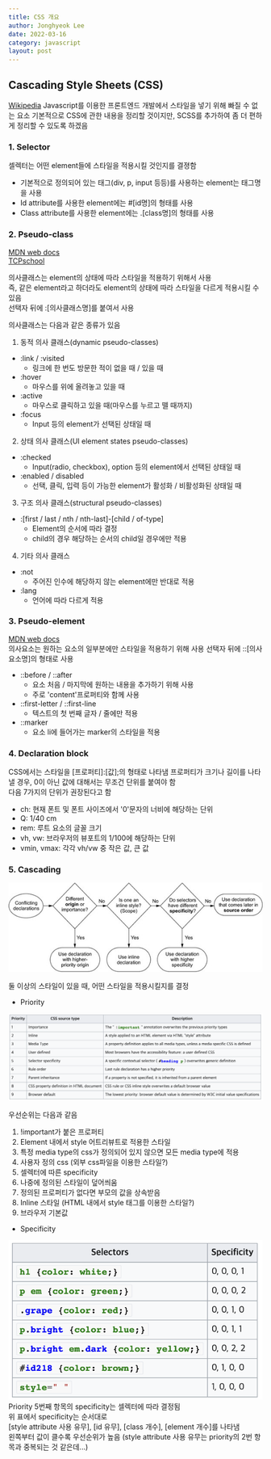 ```yaml
---
title: CSS 개요
author: Jonghyeok Lee
date: 2022-03-16
category: javascript
layout: post
---
```


## Cascading Style Sheets (CSS)
[Wikipedia][1]
Javascript를 이용한 프론트엔드 개발에서 스타일을 넣기 위해 빠질 수 없는 요소
기본적으로 CSS에 관한 내용을 정리할 것이지만, SCSS를 추가하여 좀 더 편하게 정리할 수 있도록 하겠음

### 1. Selector
셀렉터는 어떤 element들에 스타일을 적용시킬 것인지를 결졍함
* 기본적으로 정의되어 있는 태그(div, p, input 등등)를 사용하는 element는 태그명을 사용
* Id attribute를 사용한 element에는 #[id명]의 형태를 사용
* Class attribute를 사용한 element에는 .[class명]의 형태를 사용

### 2. Pseudo-class
[MDN web docs][2]  
[TCPschool][3]  

의사클래스는 element의 상태에 따라 스타일을 적용하기 위해서 사용  
즉, 같은 element라고 하더라도 element의 상태에 따라 스타일을 다르게 적용시킬 수 있음  
선택자 뒤에 :[의사클래스명]를 붙여서 사용

의사클래스는 다음과 같은 종류가 있음

1. 동적 의사 클래스(dynamic pseudo-classes)
- :link / :visited
	- 링크에 한 번도 방문한 적이 없을 때 / 있을 때
- :hover
	- 마우스를 위에 올려놓고 있을 때
- :active
	- 마우스로 클릭하고 있을 때(마우스를 누르고 뗄 때까지)
- :focus
	- Input 등의 element가 선택된 상태일 때
	
2. 상태 의사 클래스(UI element states pseudo-classes)
- :checked
	- Input(radio, checkbox), option 등의 element에서 선택된 상태일 때 
- :enabled / disabled
	- 선택, 클릭, 입력 등이 가능한 element가 활성화 / 비활성화된 상태일 때

3. 구조 의사 클래스(structural pseudo-classes)
- :[first / last / nth / nth-last]-[child / of-type]
	- Element의 순서에 따라 결정
	- child의 경우 해당하는 순서의 child일 경우에만 적용
	
4. 기타 의사 클래스
- :not
	- 주어진 인수에 해당하지 않는 element에만 반대로 적용
- :lang
	- 언어에 따라 다르게 적용
	
### 3. Pseudo-element
[MDN web docs][4]  
의사요소는 원하는 요소의 일부분에만 스타일을 적용하기 위해 사용
선택자 뒤에 ::[의사요소명]의 형태로 사용
- ::before / ::after
	- 요소 처음 / 마지막에 원하는 내용을 추가하기 위해 사용
	- 주로 'content'프로퍼티와 함께 사용
- ::first-letter / ::first-line
	- 텍스트의 첫 번째 글자 / 줄에만 적용
- ::marker
	- 요소 li에 들어가는 marker의 스타일을 적용
	
### 4. Declaration block
CSS에서는 스타일을 [프로퍼티]:[값];의 형태로 나타냄
프로퍼티가 크기나 길이를 나타낼 경우, 0이 아닌 값에 대해서는 무조건 단위를 붙여야 함  
다음 7가지의 단위가 권장된다고 함
- ch: 현재 폰트 및 폰트 사이즈에서 '0'문자의 너비에 해당하는 단위 
- Q: 1/40 cm 
- rem: 루트 요소의 글꼴 크기
- vh, vw: 브라우저의 뷰포트의 1/100에 해당하는 단위
- vmin, vmax: 각각 vh/vw 중 작은 값, 큰 값

### 5. Cascading

![casading flowchart](./imgs/css_cascading_flowchart.png)

둘 이상의 스타일이 있을 때, 어떤 스타일을 적용시킬지를 결정

* Priority

![priority table](./imgs/css_priority_table.png)

우선순위는 다음과 같음 
1. !important가 붙은 프로퍼티
2. Element 내에서 style 어트리뷰트로 적용한 스타일
3. 특정 media type의 css가 정의되어 있지 않으면 모든 media type에 적용
4. 사용자 정의 css (외부 css파일을 이용한 스타일?)
5. 셀렉터에 따른 specificity
6. 나중에 정의된 스타일이 덮어씌움
7. 정의된 프로퍼티가 없다면 부모의 값을 상속받음
8. Inline 스타일 (HTML 내에서 style 태그를 이용한 스타일?)
9. 브라우저 기본값

* Specificity

![specificity table](./imgs/css_specificity_table.png)
Priority 5번째 항목의 specificity는 셀렉터에 따라 결정됨  
위 표에서 specificity는 순서대로  
[style attribute 사용 유무], [id 유무], [class 개수], [element 개수]를 나타냄  
왼쪽부터 값이 클수록 우선순위가 높음
(style attribute 사용 유무는 priority의 2번 항목과 중복되는 것 같은데...)

[1]: https://en.wikipedia.org/wiki/CSS
[2]: https://developer.mozilla.org/ko/docs/Web/CSS/Pseudo-classes
[3]: http://www.tcpschool.com/css/css_selector_pseudoClass
[4]: https://developer.mozilla.org/ko/docs/Web/CSS/Pseudo-elements